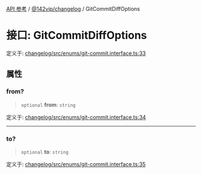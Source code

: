 [API 参考](../../../index.md) / [@142vip/changelog](../index.md) / GitCommitDiffOptions

# 接口: GitCommitDiffOptions

定义于: [changelog/src/enums/git-commit.interface.ts:33](https://github.com/142vip/core-x/blob/1eb80b292cacf818428b26e34edc36554f5c80fb/packages/changelog/src/enums/git-commit.interface.ts#L33)

## 属性

### from?

> `optional` **from**: `string`

定义于: [changelog/src/enums/git-commit.interface.ts:34](https://github.com/142vip/core-x/blob/1eb80b292cacf818428b26e34edc36554f5c80fb/packages/changelog/src/enums/git-commit.interface.ts#L34)

***

### to?

> `optional` **to**: `string`

定义于: [changelog/src/enums/git-commit.interface.ts:35](https://github.com/142vip/core-x/blob/1eb80b292cacf818428b26e34edc36554f5c80fb/packages/changelog/src/enums/git-commit.interface.ts#L35)
